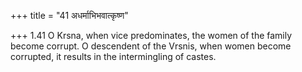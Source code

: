 +++
title = "41 अधर्माभिभवात्कृष्ण"

+++
1.41 O Krsna, when vice predominates, the women of the family become
corrupt. O descendent of the Vrsnis, when women become corrupted, it
results in the intermingling of castes.
